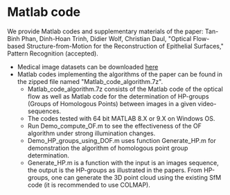# Matlab code 
We provide Matlab codes and supplementary materials of the paper:
Tan-Binh Phan, Dinh-Hoan Trinh, Didier Wolf, Christian Daul, "Optical Flow-based Structure-from-Motion for the Reconstruction of Epithelial Surfaces," Pattern Recognition (accepted).

* Medical image datasets can be downloaded [here](https://drive.google.com/file/d/1PwFT9ONd073lT_OxjflIqy-42rX0eaLy/view?usp=sharing)
* Matlab codes implementing the algorithms of the paper can be found in the zipped file named "Matlab_code_algorithm.7z".
  - Matlab_code_algorithm.7z consists of the Matlab code of the optical flow as well as Matlab code for the determination of HP-groups (Groups of Homologous Points) between images in a given video-sequences.
  - The codes tested with 64 bit MATLAB 8.X or 9.X on Windows OS.
  - Run Demo_compute_OF.m to see the effectiveness of the OF algorithm under strong illumination changes. 
  - Demo_HP_groups_using_DOF.m uses function Generate_HP.m for demonstration the algorithm of homologous point group determination.
  - Generate_HP.m is a function with the input is an images sequence, the output is the HP-groups as illustrated in the papers. From HP-groups, one can generate the 3D point cloud using the existing SfM code (it is recommended to use COLMAP).
